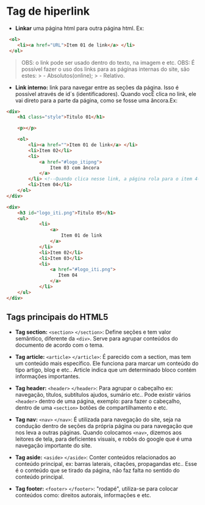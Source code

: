 # Tag de hiperlink
- **Linkar** uma página html para outra página html. Ex: 
``` html
 <ol>
    <li><a href="URL">Item 01 de link</a> </li>
 </ol>
```
> OBS: o link pode ser usado dentro do texto, na imagem e etc.
> OBS: É possível fazer o uso dos links para as páginas internas do site, são estes: 
    > - Absolutos(online);
    > - Relativo.

- **Link interno:** link para navegar entre as seções da página. Isso é possível através de id´s (identificadores). Quando vocÊ clica no link, ele vai direto para a parte da página, como se fosse uma âncora.Ex:
```html
<div>
    <h1 class="style">Titulo 01</h1>

    <p></p>

    <ol>
        <li><a href="">Item 01 de link</a> </li>
        <li>Item 02</li>
        <li>
            <a href="#logo_itipng">
                Item 03 com âncora
            </a>
        </li> <!--Quando clica nesse link, a página rola para o item 4-->
        <li>Item 04</li>
    </ol>   
</div>

<div>
    <h3 id="logo_iti.png">Titulo 05</h1>
    <ul>
            <li>
                <a>
                    Item 01 de link
                </a>
            </li>
            <li>Item 02</li>
            <li>Item 03</li>
            <li>
                <a href="#logo_iti.png">
                   Item 04 
                </a>
            </li>
    </ul>
</div>
```

## Tags principais do HTML5

- **Tag section:** `<section>` `</section>`: Define seções e tem valor semântico, diferente da `<div>`. Serve para agrupar conteúdos do documento de acordo com o tema.

- **Tag article:** `<article>` `</article>`: É parecido com a section, mas tem um conteúdo mais específico. Ele funciona para marcar um conteúdo do tipo artigo, blog e etc.. 
Article indica que um determinado bloco contém informações importantes.

- **Tag header:** `<header>` `</header>`: Para agrupar o cabeçalho ex: navegação, títulos, subtítulos ajudos, sumário etc..
Pode existir vários `<header>` dentro de uma página, exemplo: para fazer o cabeçalho, dentro de uma `<section>` botões de compartilhamento e etc.

- **Tag nav:** `<nav>` `</nav>`: É utilizada para navegação do site, seja na condução dentro de seções da própria página ou para navegação que nos leva a outras páginas. Quando colocamos `<nav>`, dizemos aos leitores de tela, para deficientes visuais, e robôs do google que é uma navegação importante do site.

- **Tag aside:** `<aside>` `</aside>`: Conter conteúdos relacionados ao conteúdo principal, ex: barras laterais, citações, propagandas etc.. Esse é o conteúdo que se tirado da página, não faz falta no sentido do conteúdo principal. 

- **Tag footer:** `<footer>` `</footer>`: "rodapé", utiliza-se para colocar conteúdos como: direitos autorais, informações e etc.




